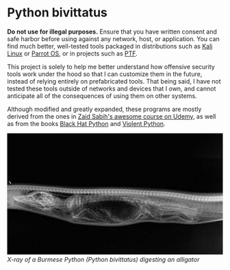 # Python bivittatus

**Do not use for illegal purposes.** Ensure that you have written consent and safe harbor before using against any network, host, or application. You can find much better, well-tested tools packaged in distributions such as [Kali Linux](https://www.kali.org/) or [Parrot OS](https://parrotlinux.org/), or in projects such as [PTF](https://github.com/trustedsec/ptf).

This project is solely to help me better understand how offensive security tools work under the hood so that I can customize them in the future, instead of relying entirely on prefabricated tools. That being said, I have not tested these tools outside of networks and devices that I own, and cannot anticipate all of the consequences of using them on other systems. 

Although modified and greatly expanded, these programs are mostly derived from the ones in [Zaid Sabih's awesome course on Udemy](https://www.udemy.com/course/learn-python-and-ethical-hacking-from-scratch/), as well as from the books [Black Hat Python](https://www.amazon.com/Black-Hat-Python-Programming-Pentesters/dp/1593275900) and [Violent Python](https://www.amazon.com/Violent-Python-Cookbook-Penetration-Engineers-ebook/dp/B00ABY67JS/ref=sr_1_1?dchild=1&keywords=violent+python&qid=1590676538&s=books&sr=1-1).

![Python eating alligator](/python.jpg)
*X-ray of a Burmese Python (Python bivittatus) digesting an alligator*

